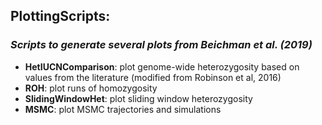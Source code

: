 ## PlottingScripts:
### *Scripts to generate several plots from Beichman et al. (2019)*
- **HetIUCNComparison**: plot genome-wide heterozygosity based on values from the literature (modified from Robinson et al, 2016)
- **ROH**: plot runs of homozygosity
- **SlidingWindowHet**: plot sliding window heterozygosity
- **MSMC**: plot MSMC trajectories and simulations